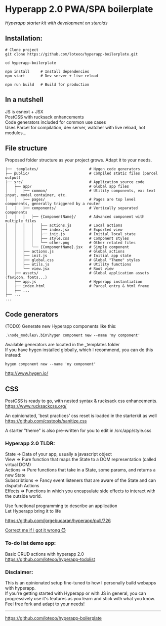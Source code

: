 # Hyperapp 2.0 PWA/SPA boilerplate
*Hyperapp starter kit with development on steroids*  

## Installation: 
```
# Clone project
git clone https://github.com/loteoo/hyperapp-boilerplate.git

cd hyperapp-boilerplate

npm install     # Install dependencies
npm start       # Dev server + live reload
```

```
npm run build   # Build for production
```


 
## In a nutshell

JS is esnext + JSX  
PostCSS with rucksack enhancements  
Code generators included for common use cases  
Uses Parcel for compilation, dev server, watcher with live reload, hot modules...  



## File structure
Proposed folder structure as your project grows. Adapt it to your needs.

```
├── _templates/                       # Hygen code generators
├── public/                           # Compiled static files (parcel output)
├── src/                              # Application source code
│   ├── app/                          # Global app files
│   │   ├── common/                   # Utility components, ex: text input, modal container, etc.
│   │   ├── pages/                    # Pages are top level components, generally triggered by a router
│   │   ├── components/               # Vertically separated components
│   │   │   ├── {ComponentName}/      # Advanced component with multiple files
│   │   │   │   ├── actions.js        # Local actions
│   │   │   │   ├── index.jsx         # Exported view
│   │   │   │   ├── init.js           # Initial local state
│   │   │   │   ├── style.css         # Component styles
│   │   │   │   └── other.png         # Other related files
│   │   │   └── {ComponentName}.jsx   # Simple component
│   │   ├── actions.js                # Global actions
│   │   ├── init.js                   # Initial app state
│   │   ├── global.css                # Global "Theme" styles
│   │   ├── utils.js                  # Utility functions
│   │   └── view.jsx                  # Root view
│   ├── assets/                       # Global application assets (favicon, fonts...)
│   ├── app.js                        # Hyperapp instantiation
│   ├── index.html                    # Parcel entry & html frame
│   ├── ...
├── ...
...
```




## Code generators
(TODO)
Generate new Hyperapp components like this:
```
.\node_modules\.bin\hygen component new --name 'my component'
```
Available generators are located in the _templates folder  
If you have hygen installed globally, which I recommend, you can do this instead: 
```
hygen component new --name 'my component'
```
 
http://www.hygen.io/







## CSS 
PostCSS is ready to go, with nested syntax & rucksack css enhancements.  
https://www.rucksackcss.org/

An opinionated, 'best practices' css reset is loaded in the starterkit as well  
https://github.com/csstools/sanitize.css

A starter "theme" is also pre-written for you to edit in /src/app/style.css





### Hyperapp 2.0 TLDR:

State => Data of your app, usually a javascript object  
View => Pure function that maps the State to a DOM representation (called virtual DOM)  
Actions => Pure functions that take in a State, some params, and returns a new State  
Subscribtions => Fancy event listeners that are aware of the State and can dispatch Actions  
Effects => Functions in which you encapsulate side effects to interact with the outside world.  

Use functional programming to describe an application  
Let Hyperapp bring it to life  

https://github.com/jorgebucaran/hyperapp/pull/726  

[Correct me if I got it wrong 😈](https://meta.wikimedia.org/wiki/Cunningham%27s_Law)  



### To-do list demo app:
Basic CRUD actions with hyperapp 2.0  
https://github.com/loteoo/hyperapp-todolist


### Disclaimer:
This is an opinionated setup fine-tuned to how 
I personally build webapps with hyperapp.  
If you're getting started with Hyperapp or with 
JS in general, you can progressively use it's features 
as you learn and stick with what you know. Feel free 
fork and adapt to your needs!


---  


https://github.com/loteoo/hyperapp-boilerplate

